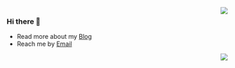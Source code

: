 <img align="right" src="https://github-readme-stats.vercel.app/api?username=vfanghao&show_icons=true&icon_color=0366d6&text_color=24292e&bg_color=ffffff&hide_title=true" />


### Hi there 👋

- Read more about my [Blog](https://fanghao.me/)
- Reach me by [Email](mailto:vfanghao@gmail.com)
<img align="right" src="https://github-readme-stats.vercel.app/api/top-langs/?username=vfanghao&layout=compact"/>